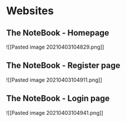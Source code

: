 # Websites
## The NoteBook - Homepage
![[Pasted image 20210403104829.png]]
## The NoteBook - Register page
![[Pasted image 20210403104911.png]]
## The NoteBook - Login page
![[Pasted image 20210403104941.png]]



